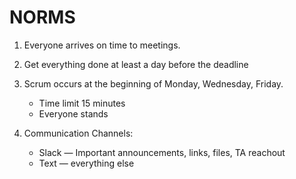 # NORMS

1. Everyone arrives on time to meetings.
2. Get everything done at least a day before the deadline
3. Scrum occurs at the beginning of Monday, Wednesday, Friday.

   - Time limit 15 minutes
   - Everyone stands

4. Communication Channels:
   - Slack — Important announcements, links, files, TA reachout
   - Text — everything else
